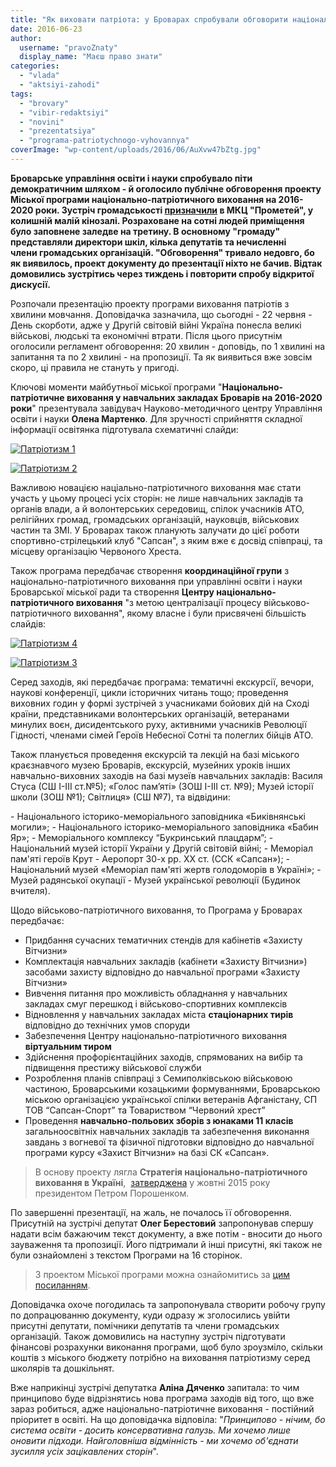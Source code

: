 ```yaml
---
title: "Як виховати патріота: у Броварах спробували обговорити національно-патріотичну програму"
date: 2016-06-23
author: 
  username: "pravoZnaty"
  display_name: "Маєш право знати"
categories: 
  - "vlada"
  - "aktsiyi-zahodi"
tags: 
  - "brovary"
  - "vibir-redaktsiyi"
  - "novini"
  - "prezentatsiya"
  - "programa-patriotychnogo-vyhovannya"
coverImage: "wp-content/uploads/2016/06/AuXvw47bZtg.jpg"
---
```


**Броварське управління освіти і науки спробувало піти демократичним шляхом - й оголосило публічне обговорення проекту Міської програми національно-патріотичного виховання на 2016-2020 роки. Зустріч громадськості [призначили](https://mpz.brovary.org/anons-22-chervnya-predstavlyat-programu-natsionalno-patriotychnogo-vyhovannya-u-brovarah/) в МКЦ "Прометей", у колишній малій кінозалі. Розраховане на сотні людей приміщення було заповнене заледве на третину. В основному "громаду" представляли директори шкіл, кілька депутатів та нечисленні члени громадських організацій. "Обговорення" тривало недовго, бо як виявилось, проект документу до презентації ніхто не бачив. Відтак домовились зустрітись через тиждень і повторити спробу відкритої дискусії.**

Розпочали презентацію проекту програми виховання патріотів з хвилини мовчання. Доповідачка зазначила, що сьогодні - 22 червня - День скорботи, адже у Другій світовій війні Україна понесла великі військові, людські та економічні втрати. Після цього присутнім оголосили регламент обговорення: 20 хвилин - доповідь, по 1 хвилині на запитання та по 2 хвилині - на пропозиції. Та як виявиться вже зовсім скоро, ці правила не стануть у пригоді.

Ключові моменти майбутньої міської програми "**Національно-патріотичне виховання у навчальних закладах Броварів на 2016-2020 роки**" презентувала завідувач Науково-методичного центру Управління освіти і науки **Олена Мартенко**. Для зручності сприйняття складної інформації освітянка підготувала схематичні слайди:

[![Патріотизм 1](https://mpz.brovary.org/wp-content/uploads/2016/06/Patriotyzm-1.jpg)](https://mpz.brovary.org/wp-content/uploads/2016/06/Patriotyzm-1.jpg)

[![Патріотизм 2](https://mpz.brovary.org/wp-content/uploads/2016/06/Patriotyzm-2.jpg)](https://mpz.brovary.org/wp-content/uploads/2016/06/Patriotyzm-2.jpg)

Важливою новацією націально-патріотичного виховання має стати участь у цьому процесі усіх сторін: не лише навчальних закладів та органів влади, а й волонтерських середовищ, спілок учасників АТО, релігійних громад, громадських організацій, науковців, військових частин та ЗМІ. У Броварах також планують залучати до цієї роботи спортивно-стрілецький клуб "Сапсан", з яким вже є досвід співпраці, та місцеву організацію Червоного Хреста.

Також програма передбачає створення **координаційної групи** з національно-патріотичного виховання при управлінні освіти і науки Броварської міської ради та створення **Центру національно-патріотичного виховання** "з метою централізації процесу військово-патріотичного виховання", якому власне і були присвячені більшість слайдів:

[![Патріотизм 4](https://mpz.brovary.org/wp-content/uploads/2016/06/Patriotyzm-4.jpg)](https://mpz.brovary.org/wp-content/uploads/2016/06/Patriotyzm-4.jpg)

[![Патріотизм 3](https://mpz.brovary.org/wp-content/uploads/2016/06/Patriotyzm-3.jpg)](https://mpz.brovary.org/wp-content/uploads/2016/06/Patriotyzm-3.jpg)

Серед заходів, які передбачає програма: тематичні екскурсії, вечори, наукові конференції, цикли історичних читань тощо; проведення виховних годин у формі зустрічей з учасниками бойових дій на Сході країни, представниками волонтерських організацій, ветеранами минулих воєн, дисидентського руху, активними учасників Революції Гідності, членами сімей Героїв Небесної Сотні та полеглих бійців АТО.

Також планується проведення екскурсій та лекцій на базі міського краєзнавчого музею Броварів, екскурсій, музейних уроків інших навчально-виховних заходів на базі музеїв навчальних закладів: Василя Стуса (СШ І-ІІІ ст.№5); «Голос пам’яті» (ЗОШ І-ІІІ ст. №9); Музей історії школи (ЗОШ №1); Світлиця» (СШ №7), та відвідини:

\- Національного історико-меморіального заповідника «Биківнянські могили»; - Національного історико-меморіального заповідника «Бабин Яр»; - Меморіального комплексу “Букринський плацдарм”; - Національний музей історії України у Другій світовій війні; - Меморіал пам'яті героїв Крут - Аеропорт 30-х рр. ХХ ст. (ССК «Сапсан»); - Національний музей «Меморіал пам'яті жертв голодоморів в Україні»; - Музей радянської окупації - Музей української революції (Будинок вчителя).

Щодо військово-патріотичного виховання, то Програма у Броварах передбачає:

- Придбання сучасних тематичних стендів для кабінетів «Захисту Вітчизни»
- Комплектація навчальних закладів (кабінети «Захисту Вітчизни») засобами захисту відповідно до навчальної програми «Захисту Вітчизни»
- Вивчення питання про можливість обладнання у навчальних закладах смуг перешкод і військово-спортивних комплексів
- Відновлення у навчальних закладах міста **стаціонарних тирів** відповідно до технічних умов споруди
- Забезпечення Центру національно-патріотичного виховання **віртуальним тиром**
- Здійснення профорієнтаційних заходів, спрямованих на вибір та підвищення престижу військової служби
- Розроблення планів співпраці з Семиполківською військовою частиною, Броварськими козацькими формуваннями, Броварською міською організацією української спілки ветеранів Афганістану, СП ТОВ “Сапсан-Спорт” та Товариством “Червоний хрест”
- Проведення **навчально-польових зборів з юнаками 11 класів** загальноосвітніх навчальних закладів та забезпечення виконання завдань з вогневої та фізичної підготовки відповідно до навчальної програми курсу «Захист Вітчизни» на базі СК «Сапсан».

> В основу проекту лягла **Стратегія національно-патріотичного виховання в Україні**,  [затверджена](http://www.president.gov.ua/documents/5802015-19494) у жовтні 2015 року президентом Петром Порошенком.

По завершенні презентації, на жаль, не почалось її обговорення. Присутній на зустрічі депутат **Олег Берестовий** запропонував спершу надати всім бажаючим текст документу, а вже потім - вносити до нього зауваження та пропозиції. Його підтримали й інші присутні, які також не були ознайомлені з текстом Програми на 16 сторінок.

> З проектом Міської програми можна ознайомитись за [цим посиланням](https://mpz.brovary.org/wp-content/uploads/2016/06/MP_MPV.docx).

Доповідачка охоче погодилась та запропонувала створити робочу групу по допрацюванню документу, куди одразу ж зголосились увійти присутні депутати, помічники депутатів та члени громадських організацій. Також домовились на наступну зустріч підготувати фінансові розрахунки виконання програми, щоб було зроузміло, скільки коштів з міського бюджету потрібно на виховання патріотизму серед школярів та дошкільнят.

Вже наприкінці зустрічі депутатка **Аліна Дяченко** запитала: то чим принципово буде відрізнятись нова програма заходів від того, що вже зараз робиться, адже національно-патріотичне виховання - постійний пріоритет в освіті. На що доповідачка відповіла: "_Принципово - нічим, бо система освіти - досить консервативна галузь. Ми хочемо лише оновити підходи. Найголовніша відмінність - ми хочемо об'єднати зусилля усіх зацікавлених сторін_".
